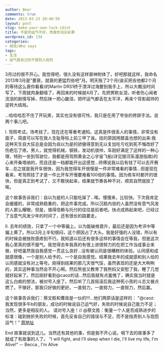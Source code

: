 ```yaml
---
author: Bear
comments: true
date: 2013-03-23 20:40:50
layout: post
slug: make-your-own-luck-idiot
title: 不是你运气不好，而是你没买彩票
wordpress_id: 134
categories:
- 胡说/Who says
tags:
- 生活
- 运气是自己的不是别人给的
---
```


3月过的很不开心。我觉得吧，很久没有这样衰神附体了。好吧那就这样，我命名2013年3月是"要衰，就衰的更猛烈些吧"月。明天拖了2个月(诶买把吉他都2个月的等待这么衰你看看)的Martin DRS1终于漂洋过海要到我手上，所以大概没时间写了，下周就肉身翻墙了，再回来的时候就4月了。先把男默女泪，听者伤心闻者流泪的剧情写掉，然后抹一把心酸泪，把坏运气都丢在太平洋，再来个背影超帅的逆转大结局。

…哈哈哈忍不住了开玩笑，其实也没有很可怜，我只是在用了夸张的修辞手法。说两个事儿吧。
<!-- more -->
I.
驾照考试，场考挂了。现在还在等重考通知。这真是件很丢人的事情，非常没有面子，简直可以写在我人生耻辱柱上前三甲了诶。挂的原因用膝盖也想的出来:我这种天生自大狂总是会因为自以为是的骄傲得意到无以复加吃亏吃到死不悔改好了伤疤忘了疼。男人，就觉得机械，钢铁，发动机很帅，车刚好满足了这样的一种心理，特别一坐到驾驶位，我都是用驾照黄金之心宇宙飞船(详见银河系漫游指南)的心来开桑塔纳的，而且还是一档都能开出这感觉...师傅说我以后有钱了可以去开赛车...总之就是我开车很快，因为我觉得车开很慢是一件非常难看的事情...但是现在看来，考驾照挂了才是一件比开车开慢要难看100倍的事情。因为练车时都开的很快，但是真正到考试了，又不敢快起来，结果就节奏各种不对，顺其自然就挂了唉。

这个故事告诉我们：自以为是的人只能吃屎了...唉。慢慢来，比较快。下次我肯定会缓缓的，非常成熟稳重的，把这件事完成。所以沉稳内敛的人虽然没有意气风发的人那么耀眼，但是，值得信赖与托付的往往是前者吧。快点成熟起来吧，已经过了当意气风发少年的时间了，还有很长的路要走。

II.
去年的绩效，只拿了一个中等偏上。以为能破格晋升，最后还是因为考评中等偏上黄了。所以3月上半旬很闷，这个原因占了大头。我是好强的人没错，所以有的时候会被挫败感疼到不行。我知道以后还有很多这样的事情会在等我，但是这次我心里真的很不服气。我觉得去年我真的有很上进很努力的在把工作当成事业来做，好吧虽然我自我感觉一贯这么良好…没有被认同是很糟糕的体验。认同感和成就感很像，一个是别人给予的，一个是自我感觉。结果我去年的成就感和别人给的认同感就没有对上等号。刚得到结果的那几天很气馁，虽然表现的还是大大咧咧的，其实这种事当然会不开心啊。然后熊爸又教育了我熊妈又安慰了我，睡了几觉就好起来了。然后刚好看到@caoz的话...然后我就有点羞愧了，确实我当时就是这么白痴的想法，被对号入座了。然后听了几首摇滚后我这种死小孩的斗志又被点燃了。不够好，那我只好做的更好。一直努力，一直努力，一直努力，然后赢。

这个故事告诉我们：蔡文胜和曹政是一伙的!!!…他们两原话是这样的： "@caoz:我发现很多牛b的朋友，成功的时候说自己运气好，失败的时候说自己能力不足；当然，更多是相反的人。 请对号入座！// @蔡文胜：衡量一个人是否成熟进步的标准：碰到挫折失败的时候，首先反省自己的错误与不足，而不是指责别人与抱怨运气！" [原地址](http://goo.gl/hfqJO)

End
故事就说到这儿。当然还有其他的事，但是我不开心说。咽下去的故事多了就成了有故事的人了。
"I will fight, and I‘ll sleep when I die, I'll live my life, I'm Alive!" -- Becca , I'm Alive




